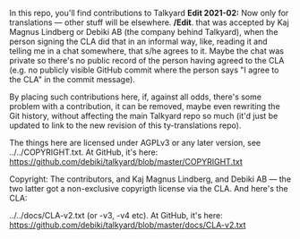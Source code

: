 In this repo, you'll find contributions to Talkyard
**Edit 2021-02:** Now only for translations — other stuff will be elsewhere. **/Edit**.
that was accepted by Kaj
Magnus Lindberg or Debiki AB (the company behind Talkyard), when the person
signing the CLA did that in an informal way, like, reading it and telling me in
a chat somewhere, that s/he agrees to it. Maybe the chat was private so there's
no public record of the person having agreed to the CLA (e.g. no publicly
visible GitHub commit where the person says "I agree to the CLA" in the commit
message).

By placing such contributions here, if, against all odds, there's some problem
with a contribution, it can be removed, maybe even rewriting the Git history,
without affecting the main Talkyard repo so much (it'd just be updated to link
to the new revision of this ty-translations repo).


The things here are licensed under AGPLv3 or any later version, see
../../COPYRIGHT.txt. At GitHub, it's here:
https://github.com/debiki/talkyard/blob/master/COPYRIGHT.txt

Copyright: The contributors, and Kaj Magnus Lindberg, and Debiki AB — the two
latter got a non-exclusive copyrigth license via the CLA. And here's the CLA:

../../docs/CLA-v2.txt (or -v3, -v4 etc). At GitHub, it's here:
https://github.com/debiki/talkyard/blob/master/docs/CLA-v2.txt


